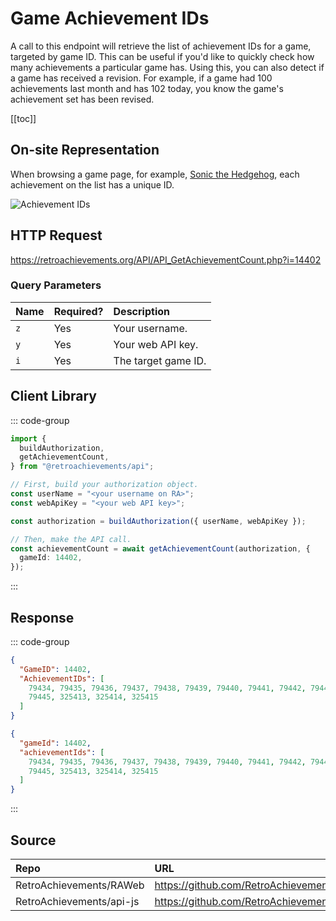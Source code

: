 <script setup>
import SampleRequest from '../../components/SampleRequest.vue';
</script>

# Game Achievement IDs

A call to this endpoint will retrieve the list of achievement IDs for a game, targeted by game ID. This can be useful if you'd like to quickly check how many achievements a particular game has. Using this, you can also detect if a game has received a revision. For example, if a game had 100 achievements last month and has 102 today, you know the game's achievement set has been revised.

[[toc]]

## On-site Representation

When browsing a game page, for example, [Sonic the Hedgehog](https://retroachievements.org/game/1), each achievement on the list has a unique ID.

![Achievement IDs](/achievement-ids.png)

## HTTP Request

<SampleRequest httpVerb="GET">https://retroachievements.org/API/API_GetAchievementCount.php?i=14402</SampleRequest>

### Query Parameters

| Name | Required? | Description         |
| :--- | :-------- | :------------------ |
| `z`  | Yes       | Your username.      |
| `y`  | Yes       | Your web API key.   |
| `i`  | Yes       | The target game ID. |

## Client Library

::: code-group

```ts [NodeJS]
import {
  buildAuthorization,
  getAchievementCount,
} from "@retroachievements/api";

// First, build your authorization object.
const userName = "<your username on RA>";
const webApiKey = "<your web API key>";

const authorization = buildAuthorization({ userName, webApiKey });

// Then, make the API call.
const achievementCount = await getAchievementCount(authorization, {
  gameId: 14402,
});
```

:::

## Response

::: code-group

```json [HTTP Response]
{
  "GameID": 14402,
  "AchievementIDs": [
    79434, 79435, 79436, 79437, 79438, 79439, 79440, 79441, 79442, 79443, 79444,
    79445, 325413, 325414, 325415
  ]
}
```

```json [NodeJS]
{
  "gameId": 14402,
  "achievementIds": [
    79434, 79435, 79436, 79437, 79438, 79439, 79440, 79441, 79442, 79443, 79444,
    79445, 325413, 325414, 325415
  ]
}
```

:::

## Source

| Repo                     | URL                                                                                           |
| :----------------------- | :-------------------------------------------------------------------------------------------- |
| RetroAchievements/RAWeb  | https://github.com/RetroAchievements/RAWeb/blob/master/public/API/API_GetAchievementCount.php |
| RetroAchievements/api-js | https://github.com/RetroAchievements/api-js/blob/main/src/game/getAchievementCount.ts         |

